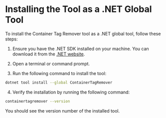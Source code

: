 # Installing the Tool as a .NET Global Tool

To install the Container Tag Remover tool as a .NET global tool, follow these steps:

1. Ensure you have the .NET SDK installed on your machine. You can download it from the [.NET website](https://dotnet.microsoft.com/download).

2. Open a terminal or command prompt.

3. Run the following command to install the tool:

```sh
dotnet tool install --global ContainerTagRemover
```

4. Verify the installation by running the following command:

```sh
containertagremover --version
```

You should see the version number of the installed tool.
